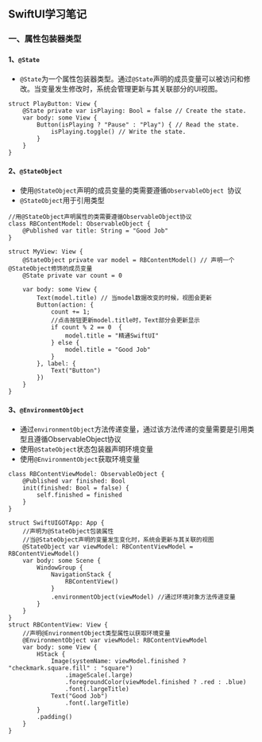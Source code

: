 ## SwiftUI学习笔记
### 一、属性包装器类型
#### 1、`@State`
* `@State`为一个属性包装器类型。通过`@State`声明的成员变量可以被访问和修改。当变量发生修改时，系统会管理更新与其关联部分的UI视图。
```
struct PlayButton: View {
    @State private var isPlaying: Bool = false // Create the state.
    var body: some View {
        Button(isPlaying ? "Pause" : "Play") { // Read the state.
            isPlaying.toggle() // Write the state.
        }
    }
}
```
#### 2、`@StateObject`
* 使用`@StateObject`声明的成员变量的类需要遵循`ObservableObject `协议
* `@StateObject`用于引用类型
```
//用@StateObject声明属性的类需要遵循ObservableObject协议
class RBContentModel: ObservableObject {
    @Published var title: String = "Good Job"
}

struct MyView: View {
    @StateObject private var model = RBContentModel() // 声明一个@StateObject修饰的成员变量
    @State private var count = 0

    var body: some View {
        Text(model.title) // 当model数据改变的时候，视图会更新
        Button(action: {
            count += 1;
            //点击按钮更新model.title时，Text部分会更新显示
            if count % 2 == 0  {
                model.title = "精通SwiftUI"
            } else {
                model.title = "Good Job"
            }
        }, label: {
            Text("Button")
        })
    }
}

```
#### 3、`@EnvironmentObject`
* 通过`environmentObject`方法传递变量，通过该方法传递的变量需要是引用类型且遵循ObservableObject协议
* 使用`@StateObject`状态包装器声明环境变量
* 使用`@EnvironmentObject`获取环境变量
```
class RBContentViewModel: ObservableObject {
    @Published var finished: Bool
    init(finished: Bool = false) {
        self.finished = finished
    }
}

struct SwiftUIGOTApp: App {
    //声明为@StateObject包装属性
    //当@StateObject声明的变量发生变化时，系统会更新与其关联的视图
    @StateObject var viewModel: RBContentViewModel = RBContentViewModel()
    var body: some Scene {
        WindowGroup {
            NavigationStack {
                RBContentView()
            }
            .environmentObject(viewModel) //通过环境对象方法传递变量
        }
    }
}
struct RBContentView: View {
    //声明@EnvironmentObject类型属性以获取环境变量
    @EnvironmentObject var viewModel: RBContentViewModel
    var body: some View {
        HStack {
            Image(systemName: viewModel.finished ? "checkmark.square.fill" : "square")
                .imageScale(.large)
                .foregroundColor(viewModel.finished ? .red : .blue)
                .font(.largeTitle)
            Text("Good Job")
                .font(.largeTitle)
        }
        .padding()
    }
}
```

